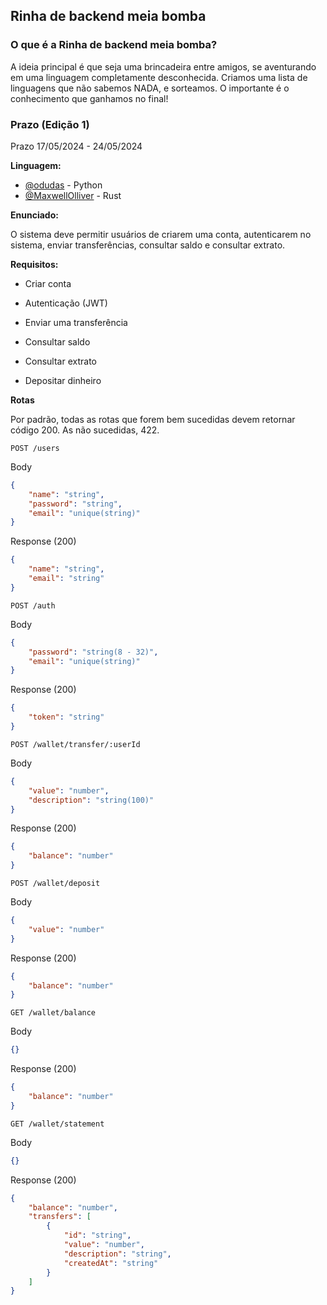 ## Rinha de backend meia bomba

### O que é a Rinha de backend meia bomba?

A ideia principal é que seja uma brincadeira entre amigos, se aventurando em uma linguagem completamente desconhecida. Criamos uma lista de linguagens que não sabemos NADA, e sorteamos. O importante é o conhecimento que ganhamos no final!

### Prazo (Edição 1)

Prazo 17/05/2024 - 24/05/2024

**Linguagem:**

-   [@odudas](https://github.com/odudas) - Python
-   [@MaxwellOlliver](https://github.com/MaxwellOlliver) - Rust

**Enunciado:**

O sistema deve permitir usuários de criarem uma conta, autenticarem no sistema, enviar transferências, consultar saldo e consultar extrato.

**Requisitos:**

-   Criar conta

-   Autenticação (JWT)

-   Enviar uma transferência

-   Consultar saldo

-   Consultar extrato

-   Depositar dinheiro

**Rotas**

Por padrão, todas as rotas que forem bem sucedidas devem retornar código 200. As não sucedidas, 422.

`POST /users`

Body

```json
{
	"name": "string",
	"password": "string",
	"email": "unique(string)"
}
```

Response (200)

```json
{
	"name": "string",
	"email": "string"
}
```

`POST /auth`

Body

```json
{
	"password": "string(8 - 32)",
	"email": "unique(string)"
}
```

Response (200)

```json
{
	"token": "string"
}
```

`POST /wallet/transfer/:userId`

Body

```json
{
	"value": "number",
	"description": "string(100)"
}
```

Response (200)

```json
{
	"balance": "number"
}
```

`POST /wallet/deposit`

Body

```json
{
	"value": "number"
}
```

Response (200)

```json
{
	"balance": "number"
}
```

`GET /wallet/balance`

Body

```json
{}
```

Response (200)

```json
{
	"balance": "number"
}
```

`GET /wallet/statement`

Body

```json
{}
```

Response (200)

```json
{
	"balance": "number",
	"transfers": [
		{
			"id": "string",
			"value": "number",
			"description": "string",
			"createdAt": "string"
		}
	]
}
```
